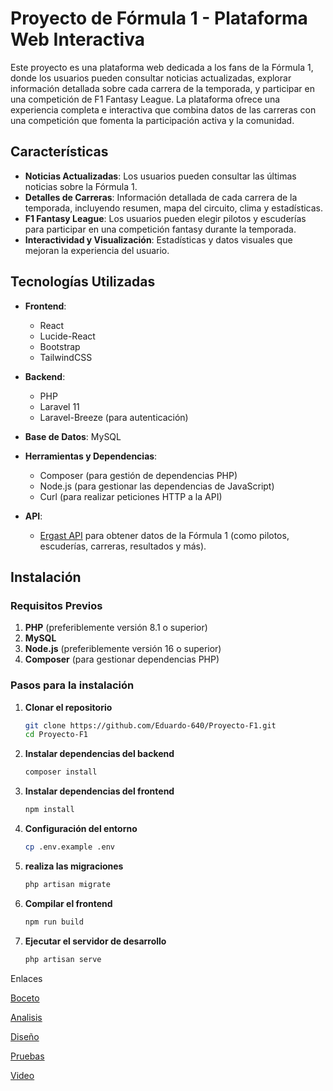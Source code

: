 # Proyecto de Fórmula 1 - Plataforma Web Interactiva

Este proyecto es una plataforma web dedicada a los fans de la Fórmula 1, donde los usuarios pueden consultar noticias actualizadas, explorar información detallada sobre cada carrera de la temporada, y participar en una competición de F1 Fantasy League. La plataforma ofrece una experiencia completa e interactiva que combina datos de las carreras con una competición que fomenta la participación activa y la comunidad.

## Características

- **Noticias Actualizadas**: Los usuarios pueden consultar las últimas noticias sobre la Fórmula 1.
- **Detalles de Carreras**: Información detallada de cada carrera de la temporada, incluyendo resumen, mapa del circuito, clima y estadísticas.
- **F1 Fantasy League**: Los usuarios pueden elegir pilotos y escuderías para participar en una competición fantasy durante la temporada.
- **Interactividad y Visualización**: Estadísticas y datos visuales que mejoran la experiencia del usuario.
  
## Tecnologías Utilizadas

- **Frontend**: 
  - React
  - Lucide-React
  - Bootstrap
  - TailwindCSS
  
- **Backend**: 
  - PHP
  - Laravel 11
  - Laravel-Breeze (para autenticación)
  
- **Base de Datos**: MySQL
  
- **Herramientas y Dependencias**:
  - Composer (para gestión de dependencias PHP)
  - Node.js (para gestionar las dependencias de JavaScript)
  - Curl (para realizar peticiones HTTP a la API)

- **API**:
  - [Ergast API](http://api.jolpi.ca/ergast/) para obtener datos de la Fórmula 1 (como pilotos, escuderías, carreras, resultados y más).

## Instalación

### Requisitos Previos

1. **PHP** (preferiblemente versión 8.1 o superior)
2. **MySQL**
3. **Node.js** (preferiblemente versión 16 o superior)
4. **Composer** (para gestionar dependencias PHP)

### Pasos para la instalación

1. **Clonar el repositorio**

   ```bash
   git clone https://github.com/Eduardo-640/Proyecto-F1.git
   cd Proyecto-F1

2. **Instalar dependencias del backend**

    ```bash
    composer install

3. **Instalar dependencias del frontend**

    ```bash
    npm install

4. **Configuración del entorno**

    ```bash
    cp .env.example .env

5. **realiza las migraciones**

    ```bash
    php artisan migrate

6. **Compilar el frontend**

    ```bash
    npm run build

7. **Ejecutar el servidor de desarrollo**

    ```bash
    php artisan serve


Enlaces 

[Boceto](https://drive.google.com/file/d/1RZuLG6UakVBmFR7eloQtEuYeyeKAOVuV/view?usp=sharing)

[Analisis](https://drive.google.com/file/d/1r6Q0LrjlT5QrNJKy45wH99NtXDJmZR9N/view?usp=sharing)

[Diseño](https://drive.google.com/file/d/1863NhQfqDKNmjj7nRcM07e7eAPFYSEwh/view?usp=sharing)

[Pruebas](https://drive.google.com/file/d/1ILFDL6xcspfFlvdfQVYXzSWuS8slZmpw/view?usp=sharing)

[Video](https://youtu.be/FU6vX9cAtr0)